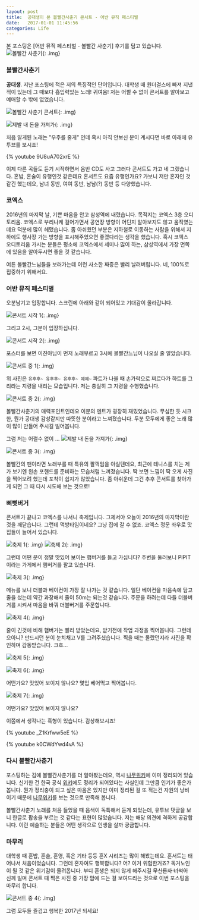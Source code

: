 ```yaml
---
layout: post
title:  공대생이 본 볼빨간사춘기 콘서트 - 어반 뮤직 페스티벌
date:   2017-01-01 11:45:56
categories: Life
---
```


본 포스팅은 [어반 뮤직 페스티벌 - 볼빨간 사춘기] 후기를 담고 있습니다.
![볼빨간 사춘기](/assets/images/red_planet/good.jpg){: .img}


### 볼빨간사춘기

**공대생**. 지난 포스팅에 적은 저의 특징적인 단어입니다.
대학생 때 원더걸스에 빠져 지낸적이 있는데 그 때보다 흡입력있는 노래! 귀여움!
저는 어쩔 수 없이 콘서트를 알아보고 예매할 수 밖에 없었습니다.

![볼빨간 사춘기 콘서트](/assets/images/red_planet/poster.png){: .img}

![제발 내 돈을 가져가](/assets/images/red_planet/take_my_money.jpg){: .img}

처음 알게된 노래는 "우주를 줄게" 인데 혹시 아직 안보신 분이 계시다면 바로 아래에 유투브를 보시죠!

{% youtube 9U8uA702xrE %}

이제 다른 곡들도 듣기 시작하면서 음반 CD도 사고 그러다 콘서트도 가고 네 그랬습니다.
혼밥, 혼술이 유행인것 같은데요 혼서트도 요즘 유행인가요?
가보니 저만 혼자인 것 같긴 했는데요, 남녀 동반, 여여 동반, 남남(?) 동반 등 다양했습니다.


### 코엑스

2016년의 마지막 날, 기쁜 마음을 안고 삼성역에 내렸습니다. 목적지는 코엑스 3층 오디토리움.
코엑스로 부리나케 걸어가면서 공연장 방향이 어딘지 알아보지도 않고 움직였는데요 덕분에 많이 헤맸습니다.
좀 아쉬웠던 부분은 지하철로 이동하는 사람을 위해서 지하에도 행사장 가는 방향을 표시해주었으면 좋겠다라는 생각을 했습니다.
혹시 코엑스 오디토리움 가시는 분들은 평소에 코엑스에서 세미나 많이 하는, 삼성역에서 가장 먼쪽에 있음을 알아두시면 좋을 것 같습니다.

여튼 볼빨간느님들을 보러가는데 이런 사소한 짜증은 빨리 날려버립니다.
네, 100%로 집중하기 위해서요.


### 어반 뮤직 페스티벌

오분남기고 입장합니다.
스크린에 아래와 같이 되어있고 기대감이 올라갑니다.

![콘서트 시작 1](/assets/images/red_planet/intro.png){: .img}

그리고 2시, 그분이 입장하십니다.

![콘서트 시작 2](/assets/images/red_planet/enter.png){: .img}

포스터를 보면 이진아님이 먼저 노래부르고 3시에 볼빨간느님이 나오실 줄 알았습니다.

![콘서트 중 1](/assets/images/red_planet/a1.jpg){: .img}

위 사진은 ```유후후~ 유후후~ 유후후~ 예예~``` 파트가 나올 때 손가락으로 찌르다가 하트를 그리라는 지령을 내리는 모습입니다.
저는 충실히 그 지령을 수행했습니다.

![콘서트 중 2](/assets/images/red_planet/a2.jpg){: .img}

볼빨간사춘기의 매력포인트인데요 이분의 멘트가 굉장히 재밌었습니다.
무심한 듯 시크한, 뭔가 공대생 감성같지만 따뜻한 분이라고 느껴졌습니다.
두분 모두에게 좋은 노래 많이 많이 만들어 주시길 빌어봅니다.

그럼 저는 어쩔수 없이 ...
![제발 내 돈을 가져가](/assets/images/red_planet/take_my_money.jpg){: .img}

![콘서트 중 3](/assets/images/red_planet/a3.jpg){: .img}

볼빨간의 팬이라면 노래부를 때 특유의 팔꺽임을 아실텐데요,
최근에 테니스를 치는 제가 보기엔 왼손 포핸드를 준비하는 모습처럼 느껴졌습니다.
딱 보면 느낌이 딱 오게 사진을 찍어보려 했는데 포착이 쉽지가 않았습니다.
좀 아쉬운데 그건 추후 콘서트를 찾아가게 되면 그 때 다시 시도해 보는 것으로!


### 삐삣버거

콘서트가 끝나고 코엑스를 나서니 축제입니다.
그제서야 오늘이 2016년의 마지막이란 것을 깨닫습니다.
그런데 먹방타임이네요? 그냥 집에 갈 수 없죠.
코엑스 정문 좌우로 맛집들이 늘어서 있습니다.

![축제 1](/assets/images/red_planet/fest1.jpg){: .img}
![축제 2](/assets/images/red_planet/fest2.jpg){: .img}

그런데 어떤 분이 정말 맛있어 보이는 햄버거를 들고 가십니다?
주변을 둘러보니 PIPIT이라는 가게에서 햄버거를 팔고 있습니다.

![축제 3](/assets/images/red_planet/fest3.jpg){: .img}

메뉴를 보니 더블과 베이컨이 가장 잘 나가는 것 같습니다.
일단 베이컨을 마음속에 담고 줄을 섰는데 약간 과장해서 줄이 50m는 되는것 같습니다.
주문을 하려는데 다들 더블버거를 시켜서 마음을 바꿔 더블버거를 주문합니다.

![축제 4](/assets/images/red_planet/fest4.jpg){: .img}

줄이 긴것에 비해 햄버거는 빨리 받았는데요, 받기전에 작업 과정을 찍어봅니다.
그런데 으아니? 만드시던 분이 눈치채고 V를 그려주셨습니다.
찍을 때는 몰랐던지라 사진을 확인하며 감동받습니다. 크흐...

![축제 5](/assets/images/red_planet/fest5.jpg){: .img}

![축제 6](/assets/images/red_planet/fest6.jpg){: .img}

어떤가요?
맛있어 보이지 않나요?
몇입 베어먹고 찍어봅니다.

![축제 7](/assets/images/red_planet/fest7.jpg){: .img}

어떤가요?
맛있어 보이지 않나요?

이쯤에서 생각나는 흑형이 있습니다.
감상해보시죠!

{% youtube _Z1Krfww5eE %}

{% youtube k0CWdYwd4vA %}


### 다시 볼빨간사춘기

포스팅하는 김에 볼빨간사춘기를 더 알아봤는데요, 역시 [나무위키]에 이미 정리되어 있습니다.
신기한 건 한국 공식 [위키]에도 정리가 되어있다는 사실인데 그만큼 인기가 좋은가 봅니다.
뭔가 정리충이 되고 싶은 마음은 있지만 이미 정리된 걸 또 적는건 자원의 낭비이기 때문에 [나무위키]를 보는 것으로 만족해 봅니다.

볼빨간사춘기 노래를 처음 들었을 때 음색이 독특해서 듣게 되었는데, 유투브 댓글을 보니 한글로 팝송을 부르는 것 같다는 표현이 많았습니다.
저는 해당 의견에 격하게 공감합니다.
이런 예술하는 분들은 어떤 생각으로 인생을 살까 궁금합니다.


### 마무리

대학생 때 혼밥, 혼술, 혼영, 혹은 기타 등등 혼X 시리즈는 많이 해봤는데요.
혼서트는 태어나서 처음이었습니다.
그런데 혼자여도 행복합니다? 어? 이거 위험한거죠?
독거노인이 될 것 같은 위기감이 몰려옵니다.
부디 혼생은 되지 않게 해주시길 <del>무신론자 녀석이</del> 신께 빌며 콘서트 때 찍은 사진 중 가장 맘에 드는 걸 보여드리는 것으로 이번 포스팅을 마무리 합니다.

![콘서트 중 4](/assets/images/red_planet/a4.jpg){: .img}

그럼 모두들 즐겁고 행복한 2017년 되세요!


[나무위키]: https://namu.wiki/w/%EB%B3%BC%EB%B9%A8%EA%B0%84%EC%82%AC%EC%B6%98%EA%B8%B0
[위키]: https://ko.wikipedia.org/wiki/%EB%B3%BC%EB%B9%A8%EA%B0%84_%EC%82%AC%EC%B6%98%EA%B8%B0
